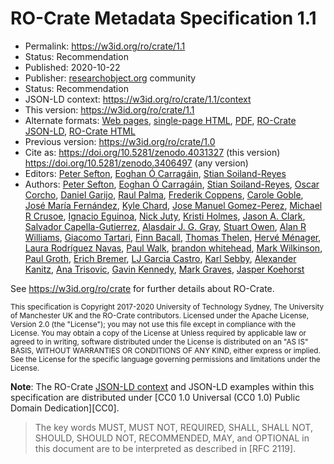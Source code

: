# RO-Crate Metadata Specification 1.1

* Permalink: <https://w3id.org/ro/crate/1.1>
* Status: Recommendation
* Published: 2020-10-22
* Publisher: [researchobject.org](https://www.researchobject.org/) community
* Status: Recommendation
* JSON-LD context: <https://w3id.org/ro/crate/1.1/context>
* This version: <https://w3id.org/ro/crate/1.1>
* Alternate formats: [Web pages](https://www.researchobject.org/ro-crate/1.1/),
  [single-page HTML](https://github.com/ResearchObject/ro-crate/releases/download/1.1.0/ro-crate-1.1.0.html),
  [PDF](https://github.com/ResearchObject/ro-crate/releases/download/1.1.0/ro-crate-1.1.0.html),
  [RO-Crate JSON-LD](ro-crate-metadata.json), [RO-Crate HTML](ro-crate-preview.html)
* Previous version: <https://w3id.org/ro/crate/1.0>
* Cite as: <https://doi.org/10.5281/zenodo.4031327> (this version)
  <https://doi.org/10.5281/zenodo.3406497> (any version)
* Editors: [Peter Sefton](https://orcid.org/0000-0002-3545-944X), [Eoghan Ó Carragáin](https://orcid.org/0000-0001-8131-2150),  [Stian Soiland-Reyes](https://orcid.org/0000-0001-9842-9718)
* Authors: [Peter Sefton](https://orcid.org/0000-0002-3545-944X), [Eoghan Ó Carragáin](https://orcid.org/0000-0001-8131-2150),  [Stian Soiland-Reyes](https://orcid.org/0000-0001-9842-9718), [Oscar Corcho](https://orcid.org/0000-0002-9260-0753), [Daniel Garijo](https://orcid.org/0000-0003-0454-7145), [Raul Palma](https://orcid.org/0000-0003-4289-4922), [Frederik Coppens](https://orcid.org/0000-0001-6565-5145), [Carole Goble](https://orcid.org/0000-0003-1219-2137), [José María Fernández](https://orcid.org/0000-0002-4806-5140), [Kyle Chard](https://orcid.org/0000-0002-7370-4805), [Jose Manuel Gomez-Perez](https://orcid.org/0000-0002-5491-6431), [Michael R Crusoe](https://orcid.org/0000-0002-2961-9670), [Ignacio Eguinoa](https://orcid.org/0000-0002-6190-122X), [Nick Juty](https://orcid.org/0000-0002-2036-8350), [Kristi Holmes](https://orcid.org/0000-0001-8420-5254), [Jason A. Clark](https://orcid.org/0000-0002-3588-6257), [Salvador Capella-Gutierrez](https://orcid.org/0000-0002-0309-604X), [Alasdair J. G. Gray](https://orcid.org/0000-0002-5711-4872), [Stuart Owen](https://orcid.org/0000-0003-2130-0865), [Alan R Williams](https://orcid.org/0000-0003-3156-2105), [Giacomo Tartari](https://orcid.org/0000-0003-1130-2154), [Finn Bacall](https://orcid.org/0000-0002-0048-3300), [Thomas Thelen](https://orcid.org/0000-0002-1756-2128), [Hervé Ménager](https://orcid.org/0000-0002-7552-1009), [Laura Rodríguez Navas](https://orcid.org/0000-0003-4929-1219), [Paul Walk](https://orcid.org/0000-0003-1541-5631), [brandon whitehead](https://orcid.org/0000-0002-0337-8610), [Mark Wilkinson](https://orcid.org/0000-0001-6960-357X), [Paul Groth](https://orcid.org/0000-0003-0183-6910), [Erich Bremer](https://orcid.org/0000-0003-0223-1059), [LJ Garcia Castro](https://orcid.org/0000-0003-3986-0510), [Karl Sebby](https://orcid.org/0000-0001-6022-9825), [Alexander Kanitz](https://orcid.org/0000-0002-3468-0652), [Ana Trisovic](https://orcid.org/0000-0003-1991-0533), [Gavin Kennedy](https://orcid.org/0000-0003-3910-0474), [Mark Graves](https://orcid.org/0000-0003-3486-8193), [Jasper Koehorst](https://orcid.org/0000-0001-8172-8981)


<!-- Add new RO-Crate team members at end -->


See <https://w3id.org/ro/crate> for further details about RO-Crate.

<small>
This specification is Copyright 2017-2020 University of Technology Sydney, 
The University of Manchester UK and the RO-Crate contributors.
</small>

<small>
Licensed under the Apache License, Version 2.0 (the "License"); you may not use this file except in compliance with the License. You may obtain a copy of the License at
</small>

<small>
<http://www.apache.org/licenses/LICENSE-2.0>
</small>

<small>
Unless required by applicable law or agreed to in writing, software distributed under the License is distributed on an "AS IS" BASIS, WITHOUT WARRANTIES OR CONDITIONS OF ANY KIND, either express or implied. See the License for the specific language governing permissions and limitations under the License.
</small>

**Note**: The RO-Crate [JSON-LD context](https://w3id.org/ro/crate/1.1/context) and JSON-LD examples within this specification are distributed under [CC0 1.0 Universal (CC0 1.0) Public Domain Dedication][CC0]. 

> The key words MUST, MUST NOT, REQUIRED, SHALL, SHALL NOT, SHOULD, SHOULD NOT, RECOMMENDED, MAY, and OPTIONAL in this document are to be interpreted as described in [RFC 2119].


